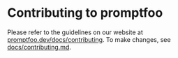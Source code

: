 # Contributing to promptfoo

Please refer to the guidelines on our website at [promptfoo.dev/docs/contributing](https://www.promptfoo.dev/docs/contributing). To make changes, see [docs/contributing.md](https://github.com/promptfoo/promptfoo/blob/main/site/docs/contributing.md).
